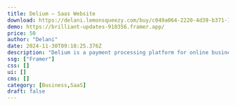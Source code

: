 ```yaml
---
title: Delium — Saas Website
download: https://delani.lemonsqueezy.com/buy/c049a064-2220-4d39-b371-11d625b3ce2f?aff=YGGpO5
demo: https://brilliant-updates-910356.framer.app/
price: 50
author: "Delani"
date: 2024-11-30T09:18:25.376Z
description: "Delium is a payment processing platform for online businesses"
ssg: ["Framer"]
css: []
ui: []
cms: []
category: [Business,SaaS]
draft: false
---
```

